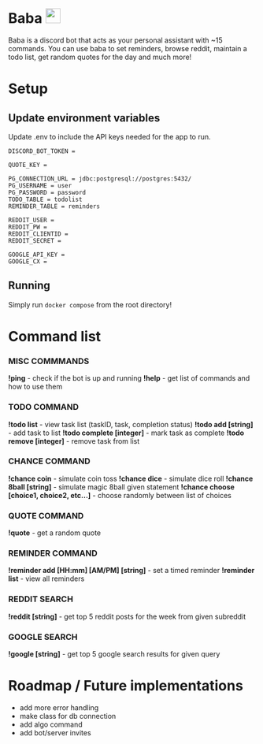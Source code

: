 # Baba <img src="https://user-images.githubusercontent.com/34045539/161357485-cdb201e1-6d85-4b69-8700-33189a1ccea0.gif" width="30px" height="30px"/>

Baba is a discord bot that acts as your personal assistant with ~15 commands. You can use baba to set reminders, browse reddit, maintain a todo list, get random quotes for the day and much more!

# Setup
## Update environment variables
Update .env to include the API keys needed for the app to run.
```
DISCORD_BOT_TOKEN =

QUOTE_KEY =

PG_CONNECTION_URL = jdbc:postgresql://postgres:5432/
PG_USERNAME = user
PG_PASSWORD = password
TODO_TABLE = todolist
REMINDER_TABLE = reminders

REDDIT_USER = 
REDDIT_PW =
REDDIT_CLIENTID = 
REDDIT_SECRET =

GOOGLE_API_KEY =
GOOGLE_CX =

```

## Running
Simply run ```docker compose``` from the root directory!

# Command list
### MISC COMMMANDS
**!ping** - check if the bot is up and running
**!help** - get list of commands and how to use them

### TODO COMMAND
**!todo list**  - view task list (taskID, task, completion status)
**!todo add [string]**  - add task to list
**!todo complete [integer]**  - mark task as complete
**!todo remove [integer]**  - remove task from list

### CHANCE COMMAND
**!chance coin**  - simulate coin toss
**!chance dice**  - simulate dice roll
**!chance 8ball [string]** - simulate magic 8ball given statement
**!chance choose [choice1, choice2, etc...]** - choose randomly between list of choices

### QUOTE COMMAND
**!quote** - get a random quote



### REMINDER COMMAND
**!reminder add [HH:mm] [AM/PM] [string]** - set a timed reminder
**!reminder list** - view all reminders

### REDDIT SEARCH
**!reddit [string]** - get top 5 reddit posts for the week from given subreddit

### GOOGLE SEARCH
**!google [string]** - get top 5 google search results for given query

# Roadmap / Future implementations
- add more error handling
- make class for db connection
- add algo command
- add bot/server invites